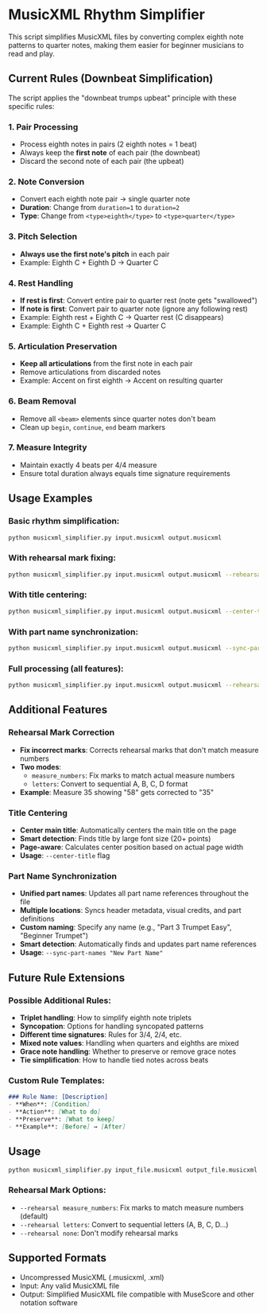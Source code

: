 # MusicXML Rhythm Simplifier

This script simplifies MusicXML files by converting complex eighth note patterns to quarter notes, making them easier for beginner musicians to read and play.

## Current Rules (Downbeat Simplification)

The script applies the "downbeat trumps upbeat" principle with these specific rules:

### 1. **Pair Processing**
- Process eighth notes in pairs (2 eighth notes = 1 beat)
- Always keep the **first note** of each pair (the downbeat)
- Discard the second note of each pair (the upbeat)

### 2. **Note Conversion**
- Convert each eighth note pair → single quarter note
- **Duration**: Change from `duration=1` to `duration=2`
- **Type**: Change from `<type>eighth</type>` to `<type>quarter</type>`

### 3. **Pitch Selection**
- **Always use the first note's pitch** in each pair
- Example: Eighth C + Eighth D → Quarter C

### 4. **Rest Handling**
- **If rest is first**: Convert entire pair to quarter rest (note gets "swallowed")
- **If note is first**: Convert pair to quarter note (ignore any following rest)
- Example: Eighth rest + Eighth C → Quarter rest (C disappears)
- Example: Eighth C + Eighth rest → Quarter C

### 5. **Articulation Preservation**
- **Keep all articulations** from the first note in each pair
- Remove articulations from discarded notes
- Example: Accent on first eighth → Accent on resulting quarter

### 6. **Beam Removal**
- Remove all `<beam>` elements since quarter notes don't beam
- Clean up `begin`, `continue`, `end` beam markers

### 7. **Measure Integrity**
- Maintain exactly 4 beats per 4/4 measure
- Ensure total duration always equals time signature requirements

## Usage Examples

### Basic rhythm simplification:
```bash
python musicxml_simplifier.py input.musicxml output.musicxml
```

### With rehearsal mark fixing:
```bash
python musicxml_simplifier.py input.musicxml output.musicxml --rehearsal measure_numbers
```

### With title centering:
```bash
python musicxml_simplifier.py input.musicxml output.musicxml --center-title
```

### With part name synchronization:
```bash
python musicxml_simplifier.py input.musicxml output.musicxml --sync-part-names "Part 3 Trumpet Easy"
```

### Full processing (all features):
```bash
python musicxml_simplifier.py input.musicxml output.musicxml --rehearsal letters --center-title --sync-part-names "Part 3 Trumpet Easy"
```

## Additional Features

### Rehearsal Mark Correction
- **Fix incorrect marks**: Corrects rehearsal marks that don't match measure numbers
- **Two modes**: 
  - `measure_numbers`: Fix marks to match actual measure numbers
  - `letters`: Convert to sequential A, B, C, D format
- **Example**: Measure 35 showing "58" gets corrected to "35"

### Title Centering
- **Center main title**: Automatically centers the main title on the page
- **Smart detection**: Finds title by large font size (20+ points)
- **Page-aware**: Calculates center position based on actual page width
- **Usage**: `--center-title` flag

### Part Name Synchronization
- **Unified part names**: Updates all part name references throughout the file
- **Multiple locations**: Syncs header metadata, visual credits, and part definitions
- **Custom naming**: Specify any name (e.g., "Part 3 Trumpet Easy", "Beginner Trumpet")
- **Smart detection**: Automatically finds and updates part name references
- **Usage**: `--sync-part-names "New Part Name"`

## Future Rule Extensions

### Possible Additional Rules:
- **Triplet handling**: How to simplify eighth note triplets
- **Syncopation**: Options for handling syncopated patterns
- **Different time signatures**: Rules for 3/4, 2/4, etc.
- **Mixed note values**: Handling when quarters and eighths are mixed
- **Grace note handling**: Whether to preserve or remove grace notes
- **Tie simplification**: How to handle tied notes across beats

### Custom Rule Templates:
```markdown
### Rule Name: [Description]
- **When**: [Condition]
- **Action**: [What to do]
- **Preserve**: [What to keep]
- **Example**: [Before] → [After]
```

## Usage

```bash
python musicxml_simplifier.py input_file.musicxml output_file.musicxml --rules downbeat --rehearsal measure_numbers
```

### Rehearsal Mark Options:
- `--rehearsal measure_numbers`: Fix marks to match measure numbers (default)
- `--rehearsal letters`: Convert to sequential letters (A, B, C, D...)  
- `--rehearsal none`: Don't modify rehearsal marks

## Supported Formats
- Uncompressed MusicXML (.musicxml, .xml)
- Input: Any valid MusicXML file
- Output: Simplified MusicXML file compatible with MuseScore and other notation software